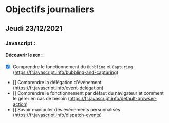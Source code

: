# Objectifs journaliers

## Jeudi 23/12/2021

### Javascript :

  #### Découvrir le `DOM` :

* [x] Comprendre le fonctionnement du `Bubbling` et `Capturing` (https://fr.javascript.info/bubbling-and-capturing)
* [] Comprendre la délégation d'évènement (https://fr.javascript.info/event-delegation)
* [] Comprendre le fonctionnement par défaut du navigateur et comment le gérer en cas de besoin (https://fr.javascript.info/default-browser-action)
* [] Savoir manipuler des événements personnalisés (https://fr.javascript.info/dispatch-events)



